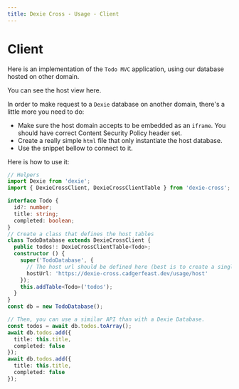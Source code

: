 ```yaml
---
title: Dexie Cross - Usage - Client
---
```

# Client

Here is an implementation of the `Todo MVC` application, using our database hosted on other domain.

<Anchor href="/usage/host">You can see the host view here.</Anchor>

<Client/>

In order to make request to a `Dexie` database on another domain, there's a little more you need to do:

- Make sure the host domain accepts to be embedded as an `iframe`. You should have correct <Anchor href="https://content-security-policy.com/">Content Security Policy</Anchor> header set.
- Create a really simple `html` file that only instantiate <Anchor href="/usage/host">the host database.</Anchor>
- Use the snippet bellow to connect to it.

Here is how to use it:

``` typescript
// Helpers
import Dexie from 'dexie';
import { DexieCrossClient, DexieCrossClientTable } from 'dexie-cross';

interface Todo {
  id?: number;
  title: string;
  completed: boolean;
}
// Create a class that defines the host tables
class TodoDatabase extends DexieCrossClient {
  public todos!: DexieCrossClientTable<Todo>;
  constructor () {
    super('TodoDatabase', {
      // The host url should be defined here (best is to create a single html file that only instantiate your db)
      hostUrl: 'https://dexie-cross.cadgerfeast.dev/usage/host'
    });
    this.addTable<Todo>('todos');
  }
}
const db = new TodoDatabase();

// Then, you can use a similar API than with a Dexie Database.
const todos = await db.todos.toArray();
await db.todos.add({
  title: this.title,
  completed: false
});
await db.todos.add({
  title: this.title,
  completed: false
});
```
